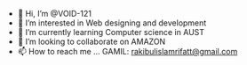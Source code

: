- 👋 Hi, I’m @VOID-121
- 👀 I’m interested in Web designing and development
- 🌱 I’m currently learning Computer science in AUST
- 💞️ I’m looking to collaborate on AMAZON
- 📫 How to reach me ... GAMIL: rakibulislamrifatt@gmail.com

<!---
Rakib-G9/Rakib-G9 is a ✨ special ✨ repository because its `README.md` (this file) appears on your GitHub profile.
You can click the Preview link to take a look at your changes.
--->
